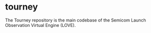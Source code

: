 # tourney
The Tourney repository is the main codebase of the Semicom Launch Observation Virtual Engine (LOVE).
